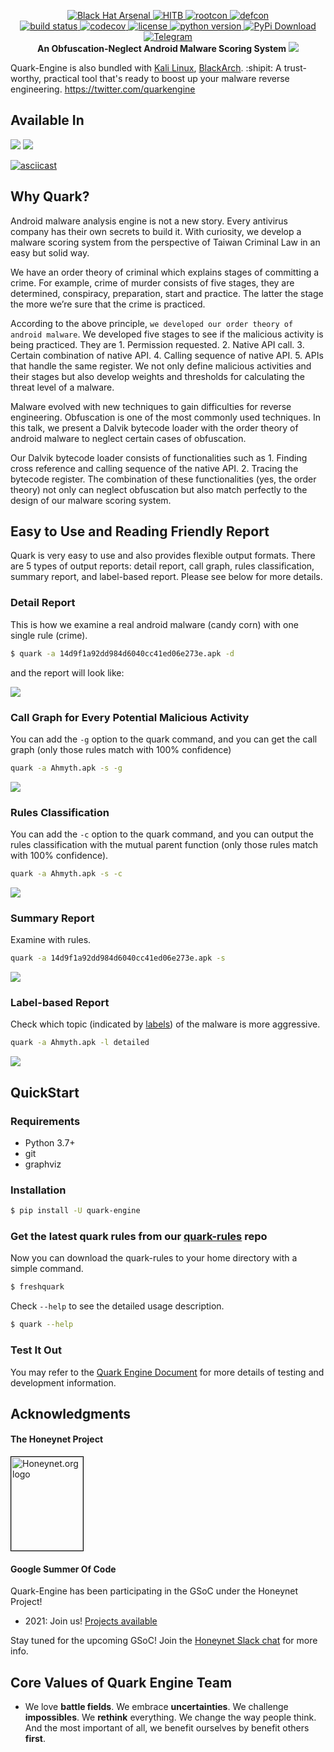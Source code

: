 <p align="center">
    <a href="https://www.blackhat.com/asia-21/arsenal/schedule/index.html#quark-engine-storyteller-of-android-malware-22458">
        <img alt="Black Hat Arsenal" src="https://img.shields.io/badge/Black%20Hat%20Arsenal-Asia%202021-blue">
    </a>
    <a href="https://conference.hitb.org/hitb-lockdown002/sessions/quark-engine-an-obfuscation-neglect-android-malware-scoring-system/">
        <img alt="HITB" src="https://img.shields.io/badge/HITB-Lockdown%20002-red">
    </a>
    <a href="https://www.youtube.com/watch?v=SOH4eqrv9_g&ab_channel=ROOTCONHackingConference">
        <img alt="rootcon" src="https://img.shields.io/badge/ROOTCON-2020-orange">
    </a>
    <a href="https://www.youtube.com/watch?v=XK-yqHPnsvc&ab_channel=DEFCONConference">
        <img alt="defcon" src="https://img.shields.io/badge/DEFCON%2028-BTV-blue">
    </a><br>
    <a href="https://travis-ci.org/quark-engine/quark-engine.svg?branch=master">
        <img alt="build status" src="https://travis-ci.org/quark-engine/quark-engine.svg?branch=master">
    </a>
    <a href="https://codecov.io/gh/quark-engine/quark-engine">
        <img alt="codecov" src="https://codecov.io/gh/quark-engine/quark-engine/branch/master/graph/badge.svg">
    </a>
    <a href="https://github.com/18z/quark-rules/blob/master/LICENSE">
        <img alt="license" src="https://img.shields.io/badge/License-GPLv3-blue.svg">
    </a>
    <a href="https://www.python.org/downloads/release/python-360/">
        <img alt="python version" src="https://img.shields.io/badge/python-3.8-blue.svg">
    </a>
    <a href="https://pypi.org/project/quark-engine/">
        <img alt="PyPi Download" src="https://pepy.tech/badge/quark-engine">
    </a><br>
    <a href="https://t.me/joinchat/HrOyhhipvoFjOYc7mc941w">
        <img alt="Telegram" src="https://img.shields.io/badge/telegram-eff?logo=telegram">
    </a><br>
    <b> An Obfuscation-Neglect Android Malware Scoring System</b>
    <img src="https://i.imgur.com/8GwkWei.png"/>
</p>


Quark-Engine is also bundled with [Kali Linux](https://tools.kali.org/tools-listing), [BlackArch](https://blackarch.org/mobile.html).
:shipit:  A trust-worthy, practical tool that's ready to boost up your malware reverse engineering. https://twitter.com/quarkengine

## Available In

<img src="https://i.imgur.com/oQcqRXy.png"/>

<img src="https://i.imgur.com/nz4m8kr.png"/>

[![asciicast](https://asciinema.org/a/376166.svg)](https://asciinema.org/a/376166)

## Why Quark?

Android malware analysis engine is not a new story. Every antivirus company has their own secrets to build it. With curiosity, we develop a malware scoring system from the perspective of Taiwan Criminal Law in an easy but solid way.

We have an order theory of criminal which explains stages of committing a crime. For example, crime of murder consists of five stages, they are determined, conspiracy, preparation, start and practice. The latter the stage the more we’re sure that the crime is practiced.

According to the above principle, ```we developed our order theory of android malware```. We developed five stages to see if the malicious activity is being practiced. They are 1. Permission requested. 2. Native API call. 3. Certain combination of native API. 4. Calling sequence of native API. 5. APIs that handle the same register. We not only define malicious activities and their stages but also develop weights and thresholds for calculating the threat level of a malware.

Malware evolved with new techniques to gain difficulties for reverse engineering. Obfuscation is one of the most commonly used techniques. In this talk, we present a Dalvik bytecode loader with the order theory of android malware to neglect certain cases of obfuscation.

Our Dalvik bytecode loader consists of functionalities such as 1. Finding cross reference and calling sequence of the native API. 2. Tracing the bytecode register. The combination of these functionalities (yes, the order theory) not only can neglect obfuscation but also match perfectly to the design of our malware scoring system.

## Easy to Use and Reading Friendly Report

Quark is very easy to use and also provides flexible output formats. There are 5 types of output reports: detail report,
call graph, rules classification, summary report, and label-based report. Please see below for more details.


### Detail Report

This is how we examine a real android malware (candy corn) with one single rule (crime).

```bash
$ quark -a 14d9f1a92dd984d6040cc41ed06e273e.apk -d
```

and the report will look like:

<img src="https://i.imgur.com/TFle3dL.png"/>

### Call Graph for Every Potential Malicious Activity
You can add the `-g` option to the quark command, and you can
get the call graph (only those rules match with 100% confidence)
```bash
quark -a Ahmyth.apk -s -g
```
<img src="https://i.imgur.com/5xcrcdN.png"/>

### Rules Classification
You can add the `-c` option to the quark command, and you can
output the rules classification with the mutual parent function (only those rules match with 100% confidence).
```bash
quark -a Ahmyth.apk -s -c
```
<img src="https://i.imgur.com/YTK8V1x.png"/>

### Summary Report
Examine with rules.

```bash
quark -a 14d9f1a92dd984d6040cc41ed06e273e.apk -s
```
<img src="https://i.imgur.com/kxPYeIO.png"/>

### Label-based Report
Check which topic (indicated by [labels](https://github.com/quark-engine/quark-rules/blob/master/label_desc.csv)) of the malware is more aggressive.

```bash
quark -a Ahmyth.apk -l detailed
```
<img src="https://i.imgur.com/0GbBDfn.png"/>


## QuickStart

### Requirements
-   Python 3.7+
-   git
-   graphviz

### Installation

```bash
$ pip install -U quark-engine
```

### Get the latest quark rules from our [quark-rules](https://github.com/quark-engine/quark-rules) repo

Now you can download the quark-rules to your home directory with a simple command.

```bash
$ freshquark
```

Check `--help` to see the detailed usage description.

```bash
$ quark --help
```

### Test It Out

You may refer to the [Quark Engine Document](https://quark-engine.readthedocs.io/en/latest/) for more details of testing and development information.

## Acknowledgments

#### The Honeynet Project
<a href="https://www.honeynet.org"> <img style="border: 0.2px solid black" width=115 height=150 src="https://i.imgur.com/znu7cMJ.png" alt="Honeynet.org logo"> </a>

#### Google Summer Of Code

Quark-Engine has been participating in the GSoC under the Honeynet Project!

* 2021: Join us! [Projects available](https://www.honeynet.org/gsoc/gsoc-2021/google-summer-of-code-2021-project-ideas/)

Stay tuned for the upcoming GSoC! Join the [Honeynet Slack chat](https://gsoc-slack.honeynet.org/) for more info.

## Core Values of Quark Engine Team

* We love **battle fields**. We embrace **uncertainties**. We challenge **impossibles**. We **rethink** everything. We change the way people think. 
And the most important of all, we benefit ourselves by benefit others **first**.
